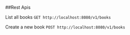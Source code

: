 ##Rest Apis

List all books
```GET http://localhost:8080/v1/books```

Create a new book
```POST http://localhost:8080/v1/books```



